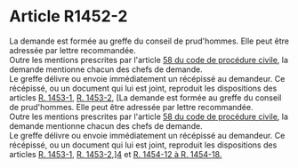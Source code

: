 # Article R1452-2

La demande est formée au greffe du conseil de prud'hommes. Elle peut être adressée par lettre recommandée.   
Outre les mentions prescrites par l'article [58 du code de procédure civile][1], la demande mentionne chacun des chefs de demande.   
Le greffe délivre ou envoie immédiatement un récépissé au demandeur. Ce récépissé, ou un document qui lui est joint, reproduit les dispositions des articles [R. 1453-1][2], [R. 1453-2][3], [La demande est formée au greffe du conseil de prud'hommes. Elle peut être adressée par lettre recommandée.   
Outre les mentions prescrites par l'article [58 du code de procédure civile][1], la demande mentionne chacun des chefs de demande.   
Le greffe délivre ou envoie immédiatement un récépissé au demandeur. Ce récépissé, ou un document qui lui est joint, reproduit les dispositions des articles [R. 1453-1][2], [R. 1453-2][3],][4] et [R. 1454-12 à R. 1454-18.][5]

 [1]: /affichCodeArticle.do?cidTexte=LEGITEXT000006070716&idArticle=LEGIARTI000006410160&dateTexte=&categorieLien=cid
 [2]: /affichCodeArticle.do?cidTexte=LEGITEXT000006072050&idArticle=LEGIARTI000018484867&dateTexte=&categorieLien=cid
 [3]: /affichCodeArticle.do?cidTexte=LEGITEXT000006072050&idArticle=LEGIARTI000018484869&dateTexte=&categorieLien=cid
 [4]: /affichCodeArticle.do?cidTexte=LEGITEXT000006072050&idArticle=LEGIARTI000018484899&dateTexte=&categorieLien=cid
 [5]: /affichCodeArticle.do?cidTexte=LEGITEXT000006072050&idArticle=LEGIARTI000018484903&dateTexte=&categorieLien=cid
